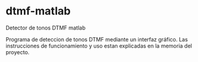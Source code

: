 # dtmf-matlab
Detector de tonos DTMF matlab

Programa de deteccion de tonos DTMF mediante un interfaz gráfico.
Las instrucciones de funcionamiento y uso estan explicadas en la memoria del proyecto.

